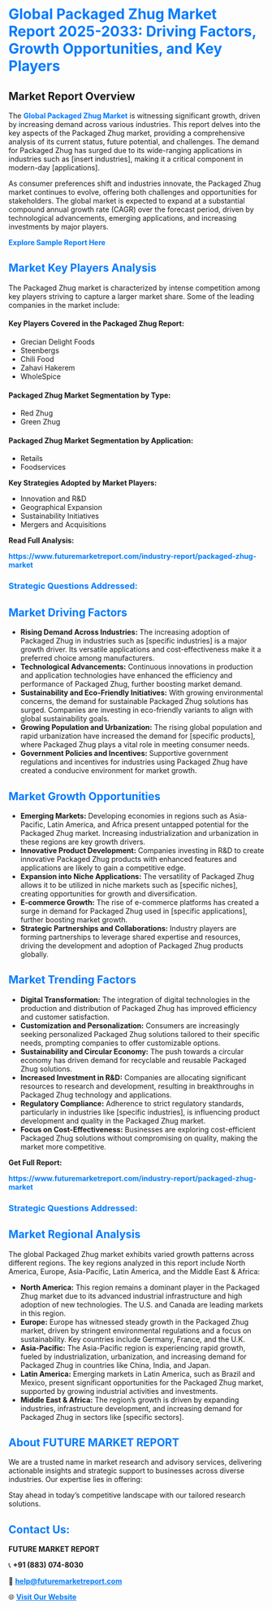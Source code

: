 <h1 style="color: #007BFF;">Global Packaged Zhug Market Report 2025-2033: Driving Factors, Growth Opportunities, and Key Players</h1>

<section id="overview">
<h2>Market Report Overview</h2>
<p>The <a href="https://www.futuremarketreport.com/industry-report/packaged-zhug-market" style="color: #007BFF; text-decoration: none;"><strong>Global Packaged Zhug Market</strong></a> is witnessing significant growth, driven by increasing demand across various industries. This report delves into the key aspects of the Packaged Zhug market, providing a comprehensive analysis of its current status, future potential, and challenges. The demand for Packaged Zhug has surged due to its wide-ranging applications in industries such as [insert industries], making it a critical component in modern-day [applications].</p>
<p>As consumer preferences shift and industries innovate, the Packaged Zhug market continues to evolve, offering both challenges and opportunities for stakeholders. The global market is expected to expand at a substantial compound annual growth rate (CAGR) over the forecast period, driven by technological advancements, emerging applications, and increasing investments by major players.</p>
</section>

<section id="overview">
<p><a href="https://www.futuremarketreport.com/request-sample/reportId=51715" style="color: #007BFF; text-decoration: none;"><strong>Explore Sample Report Here</strong></a></p>
</section>

<section id="key-players">
<h2 style="color: #007BFF;">Market Key Players Analysis</h2>
<p>The Packaged Zhug market is characterized by intense competition among key players striving to capture a larger market share. Some of the leading companies in the market include:</p>
<h4>Key Players Covered in the Packaged Zhug Report:</h4>
<ul><li>Grecian Delight Foods</li><li>Steenbergs</li><li>Chili Food</li><li>Zahavi Hakerem</li><li>WholeSpice</li></ul>
<h4>Packaged Zhug Market Segmentation by Type:</h4>
<ul><li>Red Zhug</li><li>Green Zhug</li></ul>

<h4>Packaged Zhug Market Segmentation by Application:</h4>
<ul><li>Retails</li><li>Foodservices</li></ul>
<p><strong>Key Strategies Adopted by Market Players:</strong></p>
<ul>
<li>Innovation and R&D</li>
<li>Geographical Expansion</li>
<li>Sustainability Initiatives</li>
<li>Mergers and Acquisitions</li>
</ul>
</section>

<section>
<p><strong>Read Full Analysis: </strong></p><a href="https://www.futuremarketreport.com/industry-report/packaged-zhug-market" style="color: #007BFF; text-decoration: none;"><strong>https://www.futuremarketreport.com/industry-report/packaged-zhug-market</strong></a>
<h3 style="color: #007BFF;">Strategic Questions Addressed:</h3>
</section>

<section id="driving-factors">
<h2 style="color: #007BFF;">Market Driving Factors</h2>
<ul>
<li><strong>Rising Demand Across Industries:</strong> The increasing adoption of Packaged Zhug in industries such as [specific industries] is a major growth driver. Its versatile applications and cost-effectiveness make it a preferred choice among manufacturers.</li>
<li><strong>Technological Advancements:</strong> Continuous innovations in production and application technologies have enhanced the efficiency and performance of Packaged Zhug, further boosting market demand.</li>
<li><strong>Sustainability and Eco-Friendly Initiatives:</strong> With growing environmental concerns, the demand for sustainable Packaged Zhug solutions has surged. Companies are investing in eco-friendly variants to align with global sustainability goals.</li>
<li><strong>Growing Population and Urbanization:</strong> The rising global population and rapid urbanization have increased the demand for [specific products], where Packaged Zhug plays a vital role in meeting consumer needs.</li>
<li><strong>Government Policies and Incentives:</strong> Supportive government regulations and incentives for industries using Packaged Zhug have created a conducive environment for market growth.</li>
</ul>
</section>

<section id="growth-opportunities">
<h2 style="color: #007BFF;">Market Growth Opportunities</h2>
<ul>
<li><strong>Emerging Markets:</strong> Developing economies in regions such as Asia-Pacific, Latin America, and Africa present untapped potential for the Packaged Zhug market. Increasing industrialization and urbanization in these regions are key growth drivers.</li>
<li><strong>Innovative Product Development:</strong> Companies investing in R&D to create innovative Packaged Zhug products with enhanced features and applications are likely to gain a competitive edge.</li>
<li><strong>Expansion into Niche Applications:</strong> The versatility of Packaged Zhug allows it to be utilized in niche markets such as [specific niches], creating opportunities for growth and diversification.</li>
<li><strong>E-commerce Growth:</strong> The rise of e-commerce platforms has created a surge in demand for Packaged Zhug used in [specific applications], further boosting market growth.</li>
<li><strong>Strategic Partnerships and Collaborations:</strong> Industry players are forming partnerships to leverage shared expertise and resources, driving the development and adoption of Packaged Zhug products globally.</li>
</ul>
</section>

<section id="trending-factors">
<h2 style="color: #007BFF;">Market Trending Factors</h2>
<ul>
<li><strong>Digital Transformation:</strong> The integration of digital technologies in the production and distribution of Packaged Zhug has improved efficiency and customer satisfaction.</li>
<li><strong>Customization and Personalization:</strong> Consumers are increasingly seeking personalized Packaged Zhug solutions tailored to their specific needs, prompting companies to offer customizable options.</li>
<li><strong>Sustainability and Circular Economy:</strong> The push towards a circular economy has driven demand for recyclable and reusable Packaged Zhug solutions.</li>
<li><strong>Increased Investment in R&D:</strong> Companies are allocating significant resources to research and development, resulting in breakthroughs in Packaged Zhug technology and applications.</li>
<li><strong>Regulatory Compliance:</strong> Adherence to strict regulatory standards, particularly in industries like [specific industries], is influencing product development and quality in the Packaged Zhug market.</li>
<li><strong>Focus on Cost-Effectiveness:</strong> Businesses are exploring cost-efficient Packaged Zhug solutions without compromising on quality, making the market more competitive.</li>
</ul>
</section>

<section>
<p><strong>Get Full Report: </strong></p><a href="https://www.futuremarketreport.com/industry-report/packaged-zhug-market" style="color: #007BFF; text-decoration: none;"><strong>https://www.futuremarketreport.com/industry-report/packaged-zhug-market</strong></a>
<h3 style="color: #007BFF;">Strategic Questions Addressed:</h3>
</section>


<section id="regional-analysis">
<h2 style="color: #007BFF;">Market Regional Analysis</h2>
<p>The global Packaged Zhug market exhibits varied growth patterns across different regions. The key regions analyzed in this report include North America, Europe, Asia-Pacific, Latin America, and the Middle East & Africa:</p>
<ul>
<li><strong>North America:</strong> This region remains a dominant player in the Packaged Zhug market due to its advanced industrial infrastructure and high adoption of new technologies. The U.S. and Canada are leading markets in this region.</li>
<li><strong>Europe:</strong> Europe has witnessed steady growth in the Packaged Zhug market, driven by stringent environmental regulations and a focus on sustainability. Key countries include Germany, France, and the U.K.</li>
<li><strong>Asia-Pacific:</strong> The Asia-Pacific region is experiencing rapid growth, fueled by industrialization, urbanization, and increasing demand for Packaged Zhug in countries like China, India, and Japan.</li>
<li><strong>Latin America:</strong> Emerging markets in Latin America, such as Brazil and Mexico, present significant opportunities for the Packaged Zhug market, supported by growing industrial activities and investments.</li>
<li><strong>Middle East & Africa:</strong> The region’s growth is driven by expanding industries, infrastructure development, and increasing demand for Packaged Zhug in sectors like [specific sectors].</li>
</ul>
</section>

<footer>
<h2 style="color: #007BFF;">About FUTURE MARKET REPORT</h2>
<p>We are a trusted name in market research and advisory services, delivering actionable insights and strategic support to businesses across diverse industries. Our expertise lies in offering:</p>

<p>Stay ahead in today’s competitive landscape with our tailored research solutions.</p>

<h2 style="color: #007BFF;">Contact Us:</h2>
<p><strong>FUTURE MARKET REPORT</strong></p>
<p>📞 <strong>+91 (883) 074-8030</strong></p>
<p>📧 <strong><a href="mailto:help@futuremarketreport.com" style="color: #007BFF;">help@futuremarketreport.com</a></strong></p>
<p>🌐 <strong><a href="https://www.futuremarketreport.com/" style="color: #007BFF;">Visit Our Website</a></strong></p>
</footer>